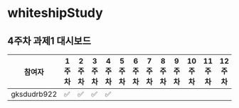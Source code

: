# whiteshipStudy

## 4주차 과제1 대시보드
| 참여자 | 1주차 | 2주차 | 3주차 | 4주차 | 5주차 | 6주차 | 7주차 | 8주차 | 9주차 | 10주차 | 11주차 | 12주차 | 13주차 | 14주차 | 15주차 | 참석율 |
| --- | --- | --- | --- | --- | --- | --- | --- | --- | --- | --- | --- | --- | --- | --- | --- | --- |
| gksdudrb922 |:white_check_mark:|:white_check_mark:|:white_check_mark:|:white_check_mark:|||||||||||| 0.00% |
